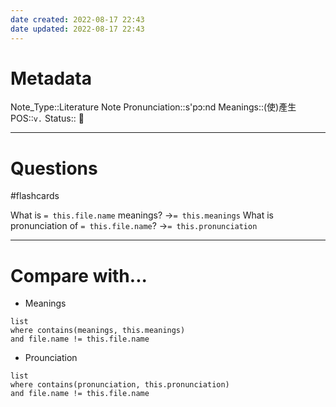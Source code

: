 ```yaml
---
date created: 2022-08-17 22:43
date updated: 2022-08-17 22:43
---
```


# Metadata

Note_Type::Literature Note
Pronunciation::s'pɔ:nd
Meanings::(使)產生
POS::`v.`
Status:: 👶

---

# Questions

#flashcards

What is `= this.file.name` meanings? ->`= this.meanings`
What is pronunciation of `= this.file.name`? ->`= this.pronunciation`

---

# Compare with...

- Meanings

```dataview
list
where contains(meanings, this.meanings)
and file.name != this.file.name
```

- Prounciation

```dataview
list
where contains(pronunciation, this.pronunciation)
and file.name != this.file.name
```
